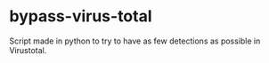 # bypass-virus-total
Script made in python to try to have as few detections as possible in Virustotal.
